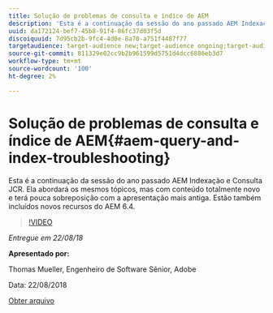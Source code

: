 ```yaml
---
title: Solução de problemas de consulta e índice de AEM
description: 'Esta é a continuação da sessão do ano passado AEM Indexação e Consulta JCR (Link abaixo). Ela abordará os mesmos tópicos, mas com conteúdo totalmente novo e terá pouca sobreposição com a apresentação mais antiga. Estão também incluídos novos recursos do AEM 6.4. '
uuid: da172124-bef7-45b8-91f4-86fc37d03f5d
discoiquuid: 7d95cb2b-9fc4-4d0e-8a70-a751f4487f77
targetaudience: target-audience new;target-audience ongoing;target-audience upgrader
source-git-commit: 811329e02cc9b2b961599d5751d4dcc6886eb3d7
workflow-type: tm+mt
source-wordcount: '100'
ht-degree: 2%

---
```



# Solução de problemas de consulta e índice de AEM{#aem-query-and-index-troubleshooting}

Esta é a continuação da sessão do ano passado AEM Indexação e Consulta JCR. Ela abordará os mesmos tópicos, mas com conteúdo totalmente novo e terá pouca sobreposição com a apresentação mais antiga. Estão também incluídos novos recursos do AEM 6.4.

>[!VIDEO](https://video.tv.adobe.com/v/23429/?quality=0)

*Entregue em 22/08/18*

**Apresentado por:**

Thomas Mueller, Engenheiro de Software Sênior, Adobe

Data: 22/08/2018

[Obter arquivo](assets/aem-gems-aem-queryandindextroubleshooting-08222018.pdf)
<!--
[Get back to the Overview](https://helpx.adobe.com/experience-manager/kt/eseminars/gems/aem-index.html)
-->
